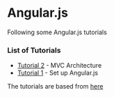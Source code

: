 # Angular.js

Following some Angular.js tutorials
### List of Tutorials

* [Tutorial 2](Tutorial02/#tutorial-2) - MVC Architecture
* [Tutorial 1](Tutorial01/#tutorial-1) - Set up Angular.js


The tutorials are based from [here](http://www.tutorialspoint.com/angularjs/angularjs_overview.htm)
